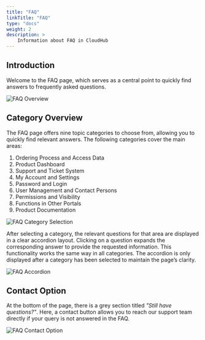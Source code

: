 ```yaml
---
title: "FAQ"
linkTitle: "FAQ"
type: "docs"
weight: 2
description: >
    Information about FAQ in CloudHub
---
```


## Introduction

Welcome to the FAQ page, which serves as a central point to quickly find answers to frequently asked questions.

![FAQ Overview](../img/faq-overview.png)

## Category Overview

The FAQ page offers nine topic categories to choose from, allowing you to quickly find relevant answers.
The following categories cover the main areas:

1. Ordering Process and Access Data
2. Product Dashboard
3. Support and Ticket System
4. My Account and Settings
5. Password and Login
6. User Management and Contact Persons
7. Permissions and Visibility
8. Functions in Other Portals
9. Product Documentation

![FAQ Category Selection](../img/faq-select.png)

After selecting a category, the relevant questions for that area are displayed in a clear accordion layout.
Clicking on a question expands the corresponding answer to provide the requested information.
This functionality works the same way in all categories.
The accordion is only displayed after a category has been selected to maintain the page’s clarity.

![FAQ Accordion](../img/faq-accordion.png)

## Contact Option

At the bottom of the page, there is a grey section titled *"Still have questions?"*.
Here, a contact button allows you to reach our support team directly if your query is not answered in the FAQ.

![FAQ Contact Option](../img/faq-contact.png)
